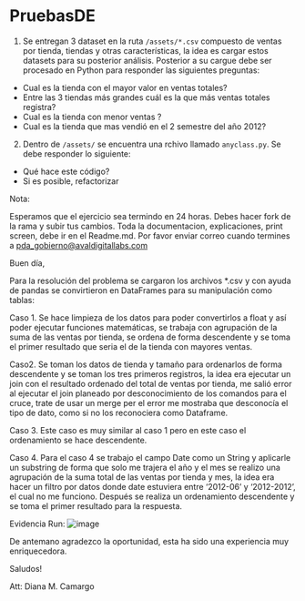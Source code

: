 # PruebasDE

1. Se entregan 3 dataset en la ruta `/assets/*.csv` compuesto de ventas por tienda, tiendas y otras características, la idea es cargar estos datasets para su posterior análisis. Posterior a su cargue debe ser procesado en Python para responder las siguientes preguntas:

- Cual es la tienda con el mayor valor en ventas totales?
- Entre las 3 tiendas más grandes cuál es la que más ventas totales registra?
- Cual es la tienda con menor ventas ?
- Cual es la tienda que mas vendió en el 2 semestre del año 2012?

2. Dentro de `/assets/` se encuentra una rchivo llamado `anyclass.py`. Se debe responder lo siguiente:

- Qué hace este código?
- Si es posible, refactorizar

Nota:

Esperamos que el ejercicio sea termindo en 24 horas. Debes hacer fork de la rama y subir tus cambios. Toda la documentacion, explicaciones, print screen, debe ir en el Readme.md.
Por favor enviar correo cuando termines a pda_gobierno@avaldigitallabs.com


Buen día,

Para la resolución del problema se cargaron los archivos *.csv y con ayuda de pandas se convirtieron en DataFrames para su manipulación como tablas:

Caso 1. Se hace limpieza de los datos para poder convertirlos a float y así poder ejecutar funciones matemáticas, se trabaja con agrupación de la suma de las ventas por tienda, se ordena de forma descendente y se toma el primer resultado que seria el de la tienda con mayores ventas.

Caso2. Se toman los datos de tienda y tamaño para ordenarlos de forma descendente y se toman los tres primeros registros, la idea era ejecutar un join con el resultado ordenado del total de ventas por tienda, me salió error al ejecutar el join planeado por desconocimiento de los comandos para el cruce, trate de usar un merge per el error me mostraba que desconocía el tipo de dato, como si no los reconociera como Dataframe.

Caso 3. Este caso es muy similar al caso 1 pero en este caso el ordenamiento se hace descendente.

Caso 4. Para el caso 4 se trabajo el campo Date como un String y aplicarle un substring de forma que solo me trajera el año y el mes se realizo una agrupación de la suma total de las ventas por tienda y mes, la idea era hacer un filtro por datos donde date estuviera entre ‘2012-06’ y ‘2012-2012’, el cual no me funciono. Después se realiza un ordenamiento descendente y se toma el primer resultado para la respuesta.




Evidencia Run:
![image](https://user-images.githubusercontent.com/103300434/162577948-614b681e-00d4-4448-b8de-06ea344b727f.png)

De antemano agradezco la oportunidad, esta ha sido una experiencia muy enriquecedora.

Saludos!

Att: Diana M. Camargo

